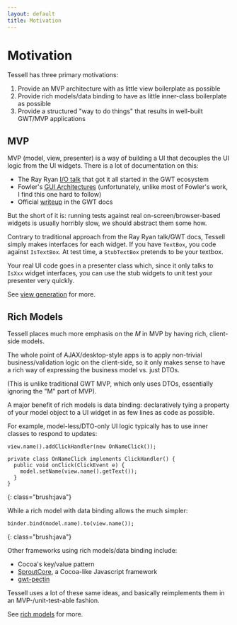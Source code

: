 ```yaml
---
layout: default
title: Motivation
---
```


Motivation
==========

Tessell has three primary motivations:

1. Provide an MVP architecture with as little view boilerplate as possible
2. Provide rich models/data binding to have as little inner-class boilerplate as possible
3. Provide a structured "way to do things" that results in well-built GWT/MVP applications

MVP
---

MVP (model, view, presenter) is a way of building a UI that decouples the UI logic from the UI widgets. There is a lot of documentation on this:

* The Ray Ryan [I/O talk](http://www.youtube.com/watch?v=PDuhR18-EdM) that got it all started in the GWT ecosystem
* Fowler's [GUI Architectures](http://martinfowler.com/eaaDev/uiArchs.html) (unfortunately, unlike most of Fowler's work, I find this one hard to follow)
* Official [writeup](http://code.google.com/webtoolkit/articles/mvp-architecture.html) in the GWT docs

But the short of it is: running tests against real on-screen/browser-based widgets is usually horribly slow, we should abstract them some how.

Contrary to traditional approach from the Ray Ryan talk/GWT docs, Tessell simply makes interfaces for each widget. If you have `TextBox`, you code against `IsTextBox`. At test time, a `StubTextBox` pretends to be your textbox.

Your real UI code goes in a presenter class which, since it only talks to `IsXxx` widget interfaces, you can use the stub widgets to unit test your presenter very quickly.

See [view generation](./viewgeneration.html) for more.

Rich Models
-----------

Tessell places much more emphasis on the *M* in MVP by having rich, client-side models.

The whole point of AJAX/desktop-style apps is to apply non-trivial business/validation logic on the client-side, so it only makes sense to have a rich way of expressing the business model vs. just DTOs.

(This is unlike traditional GWT MVP, which only uses DTOs, essentially ignoring the "M" part of MVP).

A major benefit of rich models is data binding: declaratively tying a property of your model object to a UI widget in as few lines as code as possible.

For example, model-less/DTO-only UI logic typically has to use inner classes to respond to updates:

    view.name().addClickHandler(new OnNameClick());

    private class OnNameClick implements ClickHandler() {
      public void onClick(ClickEvent e) {
        model.setName(view.name().getText());
      }
    }
{: class="brush:java"}

While a rich model with data binding allows the much simpler:

    binder.bind(model.name).to(view.name());
{: class="brush:java"}

Other frameworks using rich models/data binding include:

* Cocoa's key/value pattern
* [SproutCore](http://www.sproutcore.com/), a Cocoa-like Javascript framework
* [gwt-pectin](http://code.google.com/p/gwt-pectin/)

Tessell uses a lot of these same ideas, and basically reimplements them in an MVP-/unit-test-able fashion.

See [rich models](./richmodels.html) for more.

